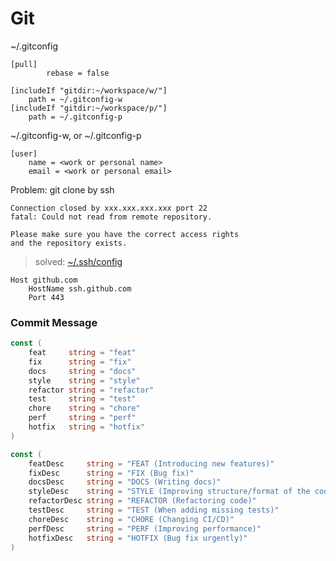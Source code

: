 # Git

~/.gitconfig
```gitconfig
[pull]
        rebase = false

[includeIf "gitdir:~/workspace/w/"]
    path = ~/.gitconfig-w
[includeIf "gitdir:~/workspace/p/"]
    path = ~/.gitconfig-p
```

~/.gitconfig-w, or ~/.gitconfig-p
```gitconfig
[user]
    name = <work or personal name>
    email = <work or personal email>
```

Problem: git clone by ssh
```
Connection closed by xxx.xxx.xxx.xxx port 22
fatal: Could not read from remote repository.

Please make sure you have the correct access rights
and the repository exists.
```
> solved: [~/.ssh/config](https://docs.github.com/en/authentication/troubleshooting-ssh/using-ssh-over-the-https-port)
```
Host github.com
    HostName ssh.github.com
    Port 443
```

### Commit Message

```go
const (
	feat     string = "feat"
	fix      string = "fix"
	docs     string = "docs"
	style    string = "style"
	refactor string = "refactor"
	test     string = "test"
	chore    string = "chore"
	perf     string = "perf"
	hotfix   string = "hotfix"
)

const (
	featDesc     string = "FEAT (Introducing new features)"
	fixDesc      string = "FIX (Bug fix)"
	docsDesc     string = "DOCS (Writing docs)"
	styleDesc    string = "STYLE (Improving structure/format of the code)"
	refactorDesc string = "REFACTOR (Refactoring code)"
	testDesc     string = "TEST (When adding missing tests)"
	choreDesc    string = "CHORE (Changing CI/CD)"
	perfDesc     string = "PERF (Improving performance)"
	hotfixDesc   string = "HOTFIX (Bug fix urgently)"
)
```